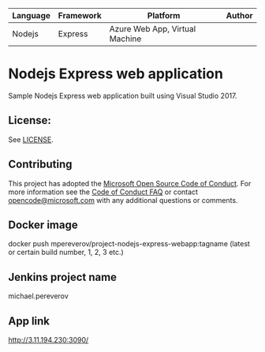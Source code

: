 | Language | Framework | Platform | Author |
| -------- | -------- |--------|--------|
| Nodejs | Express | Azure Web App, Virtual Machine| |


# Nodejs Express web application

Sample Nodejs Express web application built using Visual Studio 2017.

## License:

See [LICENSE](LICENSE).

## Contributing

This project has adopted the [Microsoft Open Source Code of Conduct](https://opensource.microsoft.com/codeofconduct/). For more information see the [Code of Conduct FAQ](https://opensource.microsoft.com/codeofconduct/faq/) or contact [opencode@microsoft.com](mailto:opencode@microsoft.com) with any additional questions or comments.


## Docker image

docker push mpereverov/project-nodejs-express-webapp:tagname (latest or certain build number, 1, 2, 3 etc.)

## Jenkins project name

michael.pereverov

## App link

http://3.11.194.230:3090/